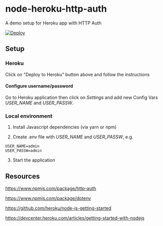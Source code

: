 # node-heroku-http-auth
A demo setup for Heroku app with HTTP Auth

[![Deploy](https://www.herokucdn.com/deploy/button.svg)](https://heroku.com/deploy)

## Setup

### Heroku

Click on "Deploy to Heroku" button above and follow the instructions

#### Configure username/password

Go to Heroku application then click on *Settings* and add new Config Vars *USER_NAME* and *USER_PASSW*.

### Local environment

1) Install Javascript dependencies (via yarn or npm)

2) Create .env file with *USER_NAME* and *USER_PASSW*, e.g.
```
USER_NAME=admin
USER_PASSW=admin
```

3) Start the application

## Resources

https://www.npmjs.com/package/http-auth

https://www.npmjs.com/package/dotenv

https://github.com/heroku/node-js-getting-started

https://devcenter.heroku.com/articles/getting-started-with-nodejs
